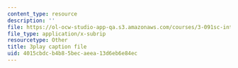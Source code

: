 ```yaml
---
content_type: resource
description: ''
file: https://ol-ocw-studio-app-qa.s3.amazonaws.com/courses/3-091sc-introduction-to-solid-state-chemistry-fall-2010/4015cbdcb4b85becaeea13d6eb6e84ec_56d9qcsHGwE.vtt
file_type: application/x-subrip
resourcetype: Other
title: 3play caption file
uid: 4015cbdc-b4b8-5bec-aeea-13d6eb6e84ec
---
```

